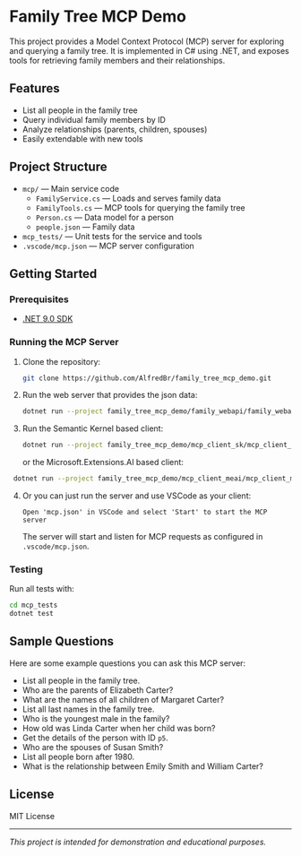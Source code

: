 # Family Tree MCP Demo

This project provides a Model Context Protocol (MCP) server for exploring and querying a family tree. It is implemented in C# using .NET, and exposes tools for retrieving family members and their relationships.

## Features
- List all people in the family tree
- Query individual family members by ID
- Analyze relationships (parents, children, spouses)
- Easily extendable with new tools

## Project Structure
- `mcp/` — Main service code
  - `FamilyService.cs` — Loads and serves family data
  - `FamilyTools.cs` — MCP tools for querying the family tree
  - `Person.cs` — Data model for a person
  - `people.json` — Family data
- `mcp_tests/` — Unit tests for the service and tools
- `.vscode/mcp.json` — MCP server configuration

## Getting Started

### Prerequisites
- [.NET 9.0 SDK](https://dotnet.microsoft.com/en-us/download/dotnet/9.0)

### Running the MCP Server

1. Clone the repository:
   ```sh
   git clone https://github.com/AlfredBr/family_tree_mcp_demo.git
   ```
2. Run the web server that provides the json data:
   ```sh
   dotnet run --project family_tree_mcp_demo/family_webapi/family_webapi.csproj
   ```

3. Run the Semantic Kernel based client:
   ```sh
   dotnet run --project family_tree_mcp_demo/mcp_client_sk/mcp_client_sk.csproj
   ```

   or the Microsoft.Extensions.AI based client:
  ```sh
   dotnet run --project family_tree_mcp_demo/mcp_client_meai/mcp_client_meai.csproj
   ```

4. Or you can just run the server and use VSCode as your client:
   ```
   Open 'mcp.json' in VSCode and select 'Start' to start the MCP server
   ```
   The server will start and listen for MCP requests as configured in `.vscode/mcp.json`.

### Testing

Run all tests with:
```sh
cd mcp_tests
dotnet test
```

## Sample Questions

Here are some example questions you can ask this MCP server:

- List all people in the family tree.
- Who are the parents of Elizabeth Carter?
- What are the names of all children of Margaret Carter?
- List all last names in the family tree.
- Who is the youngest male in the family?
- How old was Linda Carter when her child was born?
- Get the details of the person with ID `p5`.
- Who are the spouses of Susan Smith?
- List all people born after 1980.
- What is the relationship between Emily Smith and William Carter?

## License
MIT License

---

*This project is intended for demonstration and educational purposes.*
